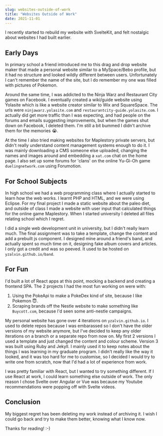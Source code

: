 ```yaml
---
slug: websites-outside-of-work
title: "Websites Outside of Work"
date: 2021-11-01
---
```


I recently started to rebuild my website with SvelteKit, and felt nostalgic about  websites I had built earlier.

## Early Days

In primary school a friend introduced me to this drag and drop website maker that made a personal website similar to a MySpace/Bebo profile, but it had no structure and looked wildly different between users. Unfortunately I can't remember the name of the site, but I do remember my one was filled with pictures of Pokemon.

Around the same time, I was addicted to the Ninja Warz and Restaurant City games on Facebook. I eventually created a wiki/guide website using Yolasite which is like a website creator similar to Wix and SquareSpace. The urls were `ninjawarz.yolasite.com` and `restaurantcity-guide.yolasite.com`. I actually did get more traffic than I was expecting, and had people on the forums and emails suggesting improvements, but when the games shut down on Facebook, I deleted them. I'm still a bit bummed I didn't archive them for the memories 😭.

At the time I also tried making websites for Maplestory private servers, but didn't really understand content management systems enough to do it. I was mainly downloading a CMS someone else uploaded, changing the names and images around and  embedding a `xat.com` chat on the home page. I also set up some forums for 'clans' on the online Yu-Gi-Oh game `duelingnetwork.com` using Forumotion.

## For School Subjects

In high school we had a web programming class where I actually started to learn how the web works. I learnt PHP and HTML, and we were using Eclipse. For my final project I made a static website about the paleo diet, and outside of class I made a website with user input that calculated things for the online game Maplestory. When I started university I deleted all files relating school which I regret.

I did a single web development unit in university, but I didn't really learn much. The final assignment was to take a template, change the content and add a prebuilt js component. I designed mine around a friend's band, and actually spent so much time on it, designing fake album covers and articles. I only got a credit and was so peeved. It used to be hosted on `yzalvin.github.io/band`.

## For Fun

I'd built a lot of React apps at this point, mocking a backend and creating a frontend SPA. The 2 projects I had the most fun working on were with:

1. Using the PokeApi to make a PokeDex kind of site, because I like Pokemon 😇.
2. Scraping brands off the Nestle website to make something like `Buycott.com`, because I'd seen some anti-nestle campaigns.

My personal website has gone over 4 iterations on `yzalvin.github.io`. I used to delete repos because I was embarassed so I don't have the older versions of my website anymore, but I've decided to keep any older iterations on a branch or a separate repo from now on. My first 2 versions I used a template and just changed the content and colour scheme. Version 3 was built using Ruby and Jekyll. I mainly used it to keep notes about the things I was learning in my graduate program. I didn't really like the way it looked, and it was too hard for me to customise, so I decided I would try to write one from scratch, now that I'd had a lot of experience from work.

I was pretty familiar with React, but I wanted to try something different. If I use React at work, I could learn something else outside of work. The only reason I chose Svelte over Angular or Vue was because my Youtube recommendations were popping off with Svelte videos.

## Conclusion

My biggest regret has been deleting my work instead of archiving it. I wish I could go back and try to make them better, knowing what I know now.

Thanks for reading! :-)
